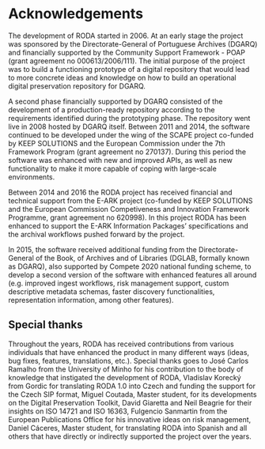 # Acknowledgements

The development of RODA started in 2006\. At an early stage the project was sponsored by the Directorate-General of Portuguese Archives (DGARQ) and financially supported by the Community Support Framework - POAP (grant agreement no 000613/2006/111). The initial purpose of the project was to build a functioning prototype of a digital repository that would lead to more concrete ideas and knowledge on how to build an operational digital preservation repository for DGARQ.

A second phase financially supported by DGARQ consisted of the development of a production-ready repository according to the requirements identified during the prototyping phase. The repository went live in 2008 hosted by DGARQ itself. Between 2011 and 2014, the software continued to be developed under the wing of the SCAPE project co-funded by KEEP SOLUTIONS and the European Commission under the 7th Framework Program (grant agreement no 270137). During this period the software was enhanced with new and improved APIs, as well as new functionality to make it more capable of coping with large-scale environments.

Between 2014 and 2016 the RODA project has received financial and technical support from the E-ARK project (co-funded by KEEP SOLUTIONS and the European Commission Competiveness and Innovation Framework Programme, grant agreement no 620998). In this project RODA has been enhanced to support the E-ARK Information Packages’ specifications and the archival workflows pushed forward by the project.

In 2015, the software received additional funding from the Directorate-General of the Book, of Archives and of Libraries (DGLAB, formally known as DGARQ), also supported by Compete 2020 national funding scheme, to develop a second version of the software with enhanced features all around (e.g. improved ingest workflows, risk management support, custom descriptive metadata schemas, faster discovery functionalities, representation information, among other features).

## Special thanks

Throughout the years, RODA has received contributions from various individuals that have enhanced the product in many different ways (ideas, bug fixes, features, translations, etc.). Special thanks goes to José Carlos Ramalho from the University of Minho for his contribution to the body of knowledge that instigated the development of RODA, Vladislav Korecký from Gordic for translating RODA 1.0 into Czech and funding the support for the Czech SIP format, Miguel Coutada, Master student, for its developments on the Digital Preservation Toolkit, David Giaretta and Neil Beagrie for their insights on ISO 14721 and ISO 16363, Fulgencio Sanmartin from the European Publications Office for his innovative ideas on risk management, Daniel Cáceres, Master student, for translating RODA into Spanish and all others that have directly or indirectly supported the project over the years.
